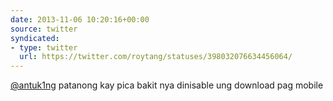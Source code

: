 ```yaml
---
date: 2013-11-06 10:20:16+00:00
source: twitter
syndicated:
- type: twitter
  url: https://twitter.com/roytang/statuses/398032076634456064/
---
```


[@antuk1ng](https://twitter.com/antuk1ng/) patanong kay pica bakit nya dinisable ung download pag mobile